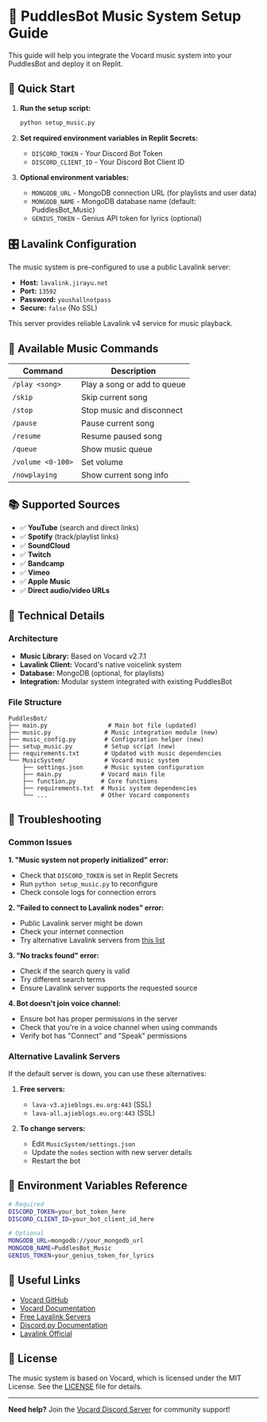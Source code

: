 # 🎵 PuddlesBot Music System Setup Guide

This guide will help you integrate the Vocard music system into your PuddlesBot and deploy it on Replit.

## 🚀 Quick Start

1. **Run the setup script:**
   ```bash
   python setup_music.py
   ```

2. **Set required environment variables in Replit Secrets:**
   - `DISCORD_TOKEN` - Your Discord Bot Token
   - `DISCORD_CLIENT_ID` - Your Discord Bot Client ID

3. **Optional environment variables:**
   - `MONGODB_URL` - MongoDB connection URL (for playlists and user data)
   - `MONGODB_NAME` - MongoDB database name (default: PuddlesBot_Music)
   - `GENIUS_TOKEN` - Genius API token for lyrics (optional)

## 🎛️ Lavalink Configuration

The music system is pre-configured to use a public Lavalink server:
- **Host:** `lavalink.jirayu.net`
- **Port:** `13592`
- **Password:** `youshallnotpass`
- **Secure:** `false` (No SSL)

This server provides reliable Lavalink v4 service for music playback.

## 🎵 Available Music Commands

| Command | Description |
|---------|-------------|
| `/play <song>` | Play a song or add to queue |
| `/skip` | Skip current song |
| `/stop` | Stop music and disconnect |
| `/pause` | Pause current song |
| `/resume` | Resume paused song |
| `/queue` | Show music queue |
| `/volume <0-100>` | Set volume |
| `/nowplaying` | Show current song info |

## 📚 Supported Sources

- ✅ **YouTube** (search and direct links)
- ✅ **Spotify** (track/playlist links)
- ✅ **SoundCloud**
- ✅ **Twitch**
- ✅ **Bandcamp**
- ✅ **Vimeo**
- ✅ **Apple Music**
- ✅ **Direct audio/video URLs**

## 🔧 Technical Details

### Architecture
- **Music Library:** Based on Vocard v2.7.1
- **Lavalink Client:** Vocard's native voicelink system
- **Database:** MongoDB (optional, for playlists)
- **Integration:** Modular system integrated with existing PuddlesBot

### File Structure
```
PuddlesBot/
├── main.py                 # Main bot file (updated)
├── music.py               # Music integration module (new)
├── music_config.py        # Configuration helper (new)
├── setup_music.py         # Setup script (new)
├── requirements.txt       # Updated with music dependencies
└── MusicSystem/           # Vocard music system
    ├── settings.json      # Music system configuration
    ├── main.py           # Vocard main file
    ├── function.py       # Core functions
    ├── requirements.txt  # Music system dependencies
    └── ...               # Other Vocard components
```

## 🐛 Troubleshooting

### Common Issues

**1. "Music system not properly initialized" error:**
- Check that `DISCORD_TOKEN` is set in Replit Secrets
- Run `python setup_music.py` to reconfigure
- Check console logs for connection errors

**2. "Failed to connect to Lavalink nodes" error:**
- Public Lavalink server might be down
- Check your internet connection
- Try alternative Lavalink servers from [this list](https://lavalink.darrennathanael.com/)

**3. "No tracks found" error:**
- Check if the search query is valid
- Try different search terms
- Ensure Lavalink server supports the requested source

**4. Bot doesn't join voice channel:**
- Ensure bot has proper permissions in the server
- Check that you're in a voice channel when using commands
- Verify bot has "Connect" and "Speak" permissions

### Alternative Lavalink Servers

If the default server is down, you can use these alternatives:

1. **Free servers:**
   - `lava-v3.ajieblogs.eu.org:443` (SSL)
   - `lava-all.ajieblogs.eu.org:443` (SSL)

2. **To change servers:**
   - Edit `MusicSystem/settings.json`
   - Update the `nodes` section with new server details
   - Restart the bot

## 📝 Environment Variables Reference

```bash
# Required
DISCORD_TOKEN=your_bot_token_here
DISCORD_CLIENT_ID=your_bot_client_id_here

# Optional
MONGODB_URL=mongodb://your_mongodb_url
MONGODB_NAME=PuddlesBot_Music
GENIUS_TOKEN=your_genius_token_for_lyrics
```

## 🔗 Useful Links

- [Vocard GitHub](https://github.com/ChocoMeow/Vocard)
- [Vocard Documentation](https://docs.vocard.xyz/)
- [Free Lavalink Servers](https://lavalink.darrennathanael.com/)
- [Discord.py Documentation](https://discordpy.readthedocs.io/)
- [Lavalink Official](https://github.com/freyacodes/Lavalink)

## 📄 License

The music system is based on Vocard, which is licensed under the MIT License. See the [LICENSE](MusicSystem/LICENSE) file for details.

---

**Need help?** Join the [Vocard Discord Server](https://discord.gg/vocard) for community support! 